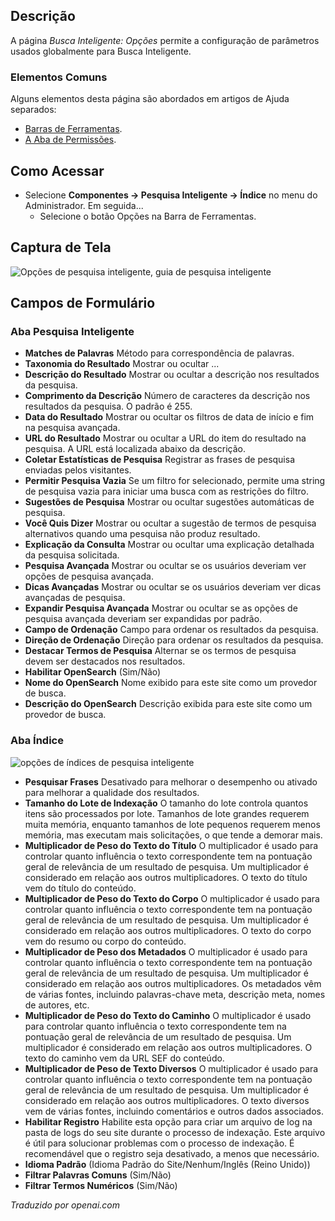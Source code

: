 <!-- Filename: Help4.x:Smart_Search:_Options  / Display title: Pesquisa Inteligente: Opções -->

## Descrição

A página *Busca Inteligente: Opções* permite a configuração de parâmetros usados globalmente para Busca Inteligente.

### Elementos Comuns

Alguns elementos desta página são abordados em artigos de Ajuda separados:

* [Barras de Ferramentas](jdocmanual?article=help/common-elements/toolbars).
* [A Aba de Permissões](jdocmanual?article=help/common-elements/edit-permissions).

## Como Acessar

- Selecione **Componentes → Pesquisa Inteligente → Índice** no menu
  do Administrador. Em seguida...
  - Selecione o botão Opções na Barra de Ferramentas.

## Captura de Tela

![Opções de pesquisa inteligente, guia de pesquisa inteligente](../../../ptbr/images/smart-search/smart-search-options-smart-search-tab.png)

## Campos de Formulário

### Aba Pesquisa Inteligente

- **Matches de Palavras** Método para correspondência de palavras.
- **Taxonomia do Resultado** Mostrar ou ocultar ...
- **Descrição do Resultado** Mostrar ou ocultar a descrição nos resultados da pesquisa.
- **Comprimento da Descrição** Número de caracteres da descrição nos
  resultados da pesquisa. O padrão é 255.
- **Data do Resultado** Mostrar ou ocultar os filtros de data de início e fim na
  pesquisa avançada.
- **URL do Resultado** Mostrar ou ocultar a URL do item do resultado na
  pesquisa. A URL está localizada abaixo da descrição.
- **Coletar Estatísticas de Pesquisa** Registrar as frases de pesquisa
  enviadas pelos visitantes.
- **Permitir Pesquisa Vazia** Se um filtro for selecionado, permite uma
  string de pesquisa vazia para iniciar uma busca com as restrições do filtro.
- **Sugestões de Pesquisa** Mostrar ou ocultar sugestões automáticas de pesquisa.
- **Você Quis Dizer** Mostrar ou ocultar a sugestão de termos de pesquisa 
  alternativos quando uma pesquisa não produz resultado.
- **Explicação da Consulta** Mostrar ou ocultar uma explicação detalhada da
  pesquisa solicitada.
- **Pesquisa Avançada** Mostrar ou ocultar se os usuários deveriam ver
  opções de pesquisa avançada.
- **Dicas Avançadas** Mostrar ou ocultar se os usuários deveriam ver
  dicas avançadas de pesquisa.
- **Expandir Pesquisa Avançada** Mostrar ou ocultar se as opções de pesquisa
  avançada deveriam ser expandidas por padrão.
- **Campo de Ordenação** Campo para ordenar os resultados da pesquisa.
- **Direção de Ordenação** Direção para ordenar os resultados da pesquisa.
- **Destacar Termos de Pesquisa** Alternar se os termos de pesquisa
  devem ser destacados nos resultados.
- **Habilitar OpenSearch** (Sim/Não)
- **Nome do OpenSearch** Nome exibido para este site como um provedor de busca.
- **Descrição do OpenSearch** Descrição exibida para este site como um
  provedor de busca.

### Aba Índice

![opções de índices de pesquisa inteligente](../../../ptbr/images/smart-search/smart-search-options-index-tab.png)

- **Pesquisar Frases** Desativado para melhorar o desempenho ou ativado para
  melhorar a qualidade dos resultados.
- **Tamanho do Lote de Indexação** O tamanho do lote controla quantos itens são
  processados por lote. Tamanhos de lote grandes requerem muita memória, enquanto
  tamanhos de lote pequenos requerem menos memória, mas executam mais solicitações, o que
  tende a demorar mais.
- **Multiplicador de Peso do Texto do Título** O multiplicador é usado para controlar
  quanto influência o texto correspondente tem na pontuação geral de relevância de
  um resultado de pesquisa. Um multiplicador é considerado em relação aos
  outros multiplicadores. O texto do título vem do título do conteúdo.
- **Multiplicador de Peso do Texto do Corpo** O multiplicador é usado para controlar
  quanto influência o texto correspondente tem na pontuação geral de relevância de
  um resultado de pesquisa. Um multiplicador é considerado em relação aos
  outros multiplicadores. O texto do corpo vem do resumo ou corpo do
  conteúdo.
- **Multiplicador de Peso dos Metadados** O multiplicador é usado para controlar
  quanto influência o texto correspondente tem na pontuação geral de relevância de
  um resultado de pesquisa. Um multiplicador é considerado em relação aos
  outros multiplicadores. Os metadados vêm de várias fontes, incluindo palavras-chave
  meta, descrição meta, nomes de autores, etc.
- **Multiplicador de Peso do Texto do Caminho** O multiplicador é usado para controlar
  quanto influência o texto correspondente tem na pontuação geral de relevância de
  um resultado de pesquisa. Um multiplicador é considerado em relação aos
  outros multiplicadores. O texto do caminho vem da URL SEF do conteúdo.
- **Multiplicador de Peso de Texto Diversos** O multiplicador é usado para controlar
  quanto influência o texto correspondente tem na pontuação geral de relevância de
  um resultado de pesquisa. Um multiplicador é considerado em relação aos 
  outros multiplicadores. O texto diversos vem de várias fontes,
  incluindo comentários e outros dados associados.
- **Habilitar Registro** Habilite esta opção para criar um arquivo de log na pasta de
  logs do seu site durante o processo de indexação. Este arquivo é útil para
  solucionar problemas com o processo de indexação. É recomendável que o
  registro seja desativado, a menos que necessário.
- **Idioma Padrão** (Idioma Padrão do Site/Nenhum/Inglês (Reino Unido))
- **Filtrar Palavras Comuns** (Sim/Não)
- **Filtrar Termos Numéricos** (Sim/Não)

*Traduzido por openai.com*

